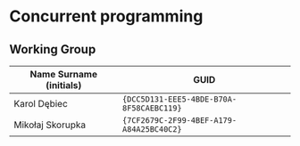# Concurrent programming

## Working Group

| Name Surname (initials) | GUID                                     |
| ----------------------- | ---------------------------------------- |
| Karol Dębiec            | `{DCC5D131-EEE5-4BDE-B70A-8F58CAEBC119}` |
| Mikołaj Skorupka        | `{7CF2679C-2F99-4BEF-A179-A84A25BC40C2}` |

